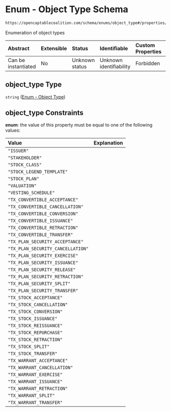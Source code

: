 # Enum - Object Type Schema

```txt
https://opencaptablecoalition.com/schema/enums/object_type#/properties/object_type
```

Enumeration of object types

| Abstract            | Extensible | Status         | Identifiable            | Custom Properties | Additional Properties | Access Restrictions | Defined In                                                                                       |
| :------------------ | :--------- | :------------- | :---------------------- | :---------------- | :-------------------- | :------------------ | :----------------------------------------------------------------------------------------------- |
| Can be instantiated | No         | Unknown status | Unknown identifiability | Forbidden         | Allowed               | none                | [BaseObject.schema.json*](../../schema/primitives/BaseObject.schema.json "open original schema") |

## object_type Type

`string` ([Enum - Object Type](baseobject-properties-enum---object-type.md))

## object_type Constraints

**enum**: the value of this property must be equal to one of the following values:

| Value                             | Explanation |
| :-------------------------------- | :---------- |
| `"ISSUER"`                        |             |
| `"STAKEHOLDER"`                   |             |
| `"STOCK_CLASS"`                   |             |
| `"STOCK_LEGEND_TEMPLATE"`         |             |
| `"STOCK_PLAN"`                    |             |
| `"VALUATION"`                     |             |
| `"VESTING_SCHEDULE"`              |             |
| `"TX_CONVERTIBLE_ACCEPTANCE"`     |             |
| `"TX_CONVERTIBLE_CANCELLATION"`   |             |
| `"TX_CONVERTIBLE_CONVERSION"`     |             |
| `"TX_CONVERTIBLE_ISSUANCE"`       |             |
| `"TX_CONVERTIBLE_RETRACTION"`     |             |
| `"TX_CONVERTIBLE_TRANSFER"`       |             |
| `"TX_PLAN_SECURITY_ACCEPTANCE"`   |             |
| `"TX_PLAN_SECURITY_CANCELLATION"` |             |
| `"TX_PLAN_SECURITY_EXERCISE"`     |             |
| `"TX_PLAN_SECURITY_ISSUANCE"`     |             |
| `"TX_PLAN_SECURITY_RELEASE"`      |             |
| `"TX_PLAN_SECURITY_RETRACTION"`   |             |
| `"TX_PLAN_SECURITY_SPLIT"`        |             |
| `"TX_PLAN_SECURITY_TRANSFER"`     |             |
| `"TX_STOCK_ACCEPTANCE"`           |             |
| `"TX_STOCK_CANCELLATION"`         |             |
| `"TX_STOCK_CONVERSION"`           |             |
| `"TX_STOCK_ISSUANCE"`             |             |
| `"TX_STOCK_REISSUANCE"`           |             |
| `"TX_STOCK_REPURCHASE"`           |             |
| `"TX_STOCK_RETRACTION"`           |             |
| `"TX_STOCK_SPLIT"`                |             |
| `"TX_STOCK_TRANSFER"`             |             |
| `"TX_WARRANT_ACCEPTANCE"`         |             |
| `"TX_WARRANT_CANCELLATION"`       |             |
| `"TX_WARRANT_EXERCISE"`           |             |
| `"TX_WARRANT_ISSUANCE"`           |             |
| `"TX_WARRANT_RETRACTION"`         |             |
| `"TX_WARRANT_SPLIT"`              |             |
| `"TX_WARRANT_TRANSFER"`           |             |
